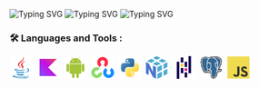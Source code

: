 ![Typing SVG](https://readme-typing-svg.herokuapp.com?duration=6000&color=000000&lines=Hi+there!;My+name+is+Vitaly+Toktarov.;I+like+to+solve+exciting+problems!;...)
![Typing SVG](https://readme-typing-svg.herokuapp.com?duration=240&color=000000&lines=1%;2%;3%;4%;5%;6%;7%;8%;9%;10%;11%;12%;13%;14%;15%;16%;17%;18%;19%;20%;21%;22%;23%;24%;25%;26%;27%;28%;29%;30%;31%;32%;33%;34%;35%;36%;37%;38%;39%;40%;41%;42%;43%;44%;45%;46%;47%;48%;49%;50%;51%;52%;53%;54%;55%;56%;57%;58%;59%;60%;61%;62%;63%;64%;65%;66%;67%;68%;69%;70%;71%;72%;73%;74%;75%;76%;77%;78%;79%;80%;81%;82%;83%;84%;85%;86%;87%;88%;89%;90%;91%;92%;93%;94%;95%;96%;97%;98%;99%;fun!)
![Typing SVG](https://readme-typing-svg.herokuapp.com?duration=6000&color=000000&lines=************************************)

### :hammer_and_wrench: Languages and Tools :
<div>
  <img src="https://github.com/devicons/devicon/blob/master/icons/java/java-original.svg" title="Java" alt="Java" width="40" height="40"/>&nbsp;
  <img src="https://github.com/devicons/devicon/blob/master/icons/kotlin/kotlin-original.svg" title="Kotlin" alt="Kotlin" width="40" height="40"/>&nbsp;
  <img src="https://github.com/devicons/devicon/blob/master/icons/android/android-original.svg" title="Android" alt="Android" width="40" height="40"/>&nbsp;
  <img src="https://github.com/devicons/devicon/blob/master/icons/opencv/opencv-original.svg" title="OPENCV" alt="OPENCV" width="40" height="40"/>&nbsp;
  <img src="https://github.com/devicons/devicon/blob/master/icons/python/python-original.svg" title="Python" alt="Python" width="40" height="40"/>&nbsp;
  <img src="https://github.com/devicons/devicon/blob/master/icons/numpy/numpy-original.svg" title="NumPy" alt="NumPy" width="40" height="40"/>&nbsp;
  <img src="https://github.com/devicons/devicon/blob/master/icons/pandas/pandas-original.svg" title="Pandas" alt="Pandas" width="40" height="40"/>&nbsp;
  <img src="https://github.com/devicons/devicon/blob/master/icons/postgresql/postgresql-original.svg" title="SQL" alt="SQL" width="40" height="40"/>&nbsp;
  <img src="https://github.com/devicons/devicon/blob/master/icons/javascript/javascript-original.svg" title="JavaScript" alt="JavaScript" width="40" height="40"/>
</div>

<!--
**toktarov84/toktarov84** is a ✨ _special_ ✨ repository because its `README.md` (this file) appears on your GitHub profile.

Here are some ideas to get you started:

- 🔭 I’m currently working on ...
- 🌱 I’m currently learning ...
- 👯 I’m looking to collaborate on ...
- 🤔 I’m looking for help with ...
- 💬 Ask me about ...
- 📫 How to reach me: ...
- 😄 Pronouns: ...
- ⚡ Fun fact: ...
-->
